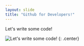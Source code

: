 ```yaml
---
layout: slide
title: "Github for Developers!"
---
```


Let's write some code!

![Let's write some code!](https://media0.giphy.com/media/scZPhLqaVOM1qG4lT9/giphy.gif?cid=ecf05e47md59e02fdtdxentrkwx3abydpblp9eoarq3siit2&ep=v1_gifs_search&rid=giphy.gif&ct=g])
{: .center}
